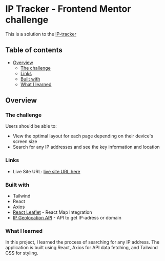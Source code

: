 # IP Tracker - Frontend Mentor challenge
This is a solution to the [IP-tracker](https://www.frontendmentor.io/challenges/ip-address-tracker-I8-0yYAH0)


## Table of contents
- [Overview](#overview)
  - [The challenge](#the-challenge)
  - [Links](#links)
  - [Built with](#built-with)
  - [What I learned](#what-i-learned)
 ## Overview
 ### The challenge
 Users should be able to:

- View the optimal layout for each page depending on their device's screen size
- Search for any IP addresses and see the key information and location

 ### Links
- Live Site URL: [live site URL here](https://ip-tracker-brown.vercel.app/)
 ### Built with
- Tailwind
- React
- Axios
- [React Leaflet](https://react-leaflet.js.org/) - React Map Integration
- [IP Geolocation API](https://ipgeolocation.io/) -  API to get IP-adress or domain
 ### What I learned
 In this project, I learned the process of searching for any IP address. The application is built using React, Axios for API data fetching, and Tailwind CSS for styling.

 

